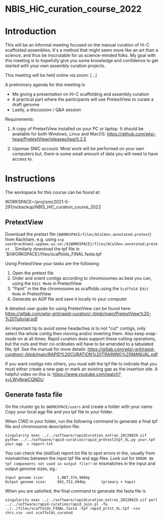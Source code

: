 # NBIS_HiC_curation_course_2022

# Introduction

This will be an informal meeting focused on the manual curation of Hi-C scaffolded assemblies. It's a method that might seem more like an art than a science, and thus be inscrutable for us science-minded folks. My goal with this meeting is to hopefully give you some knowledge and confidence to get started with your own assembly curation projects.  

This meeting will be held online via zoom:
[...]


A preliminary agenda for this meeting is 

* Me giving a presentation on Hi-C scaffolding and assembly curation
* A practical part where the participants will use PretextView to curate a draft genome
* Lastly, a discussion / Q&A session

Requirements:

1. A copy of PretextView installed on your PC or laptop. It should be available for both Windows, Linux and MacOS: https://github.com/wtsi-hpag/PretextView/releases/tag/0.2.5

2. Uppmax SNIC account. Most work will be performed on your own computers but, there is some small amount of data you will need to have access to.

# Instructions

The workspace for this course can be found at:

WORKSPACE=/proj/snic2021-5-291/nobackup/NBIS_HiC_curation_course_2022

## PretextView

Download the pretext file (`$WORKSPACE/files/bCalAnn.annotated.pretext`) from Rackham, e.g. using `scp user@rackham2.uppmax.uu.se:/${WORKSPACE}/files/bCalAnn.annotated.pretext .` 
Similarly download the tpf file in `${WORKSPACE}/files/scaffolds_FINAL.fasta.tpf

Using PretextView your tasks are the following:

1. Open the pretext file
2. Order and orient contigs according to chromosomes as best you can, using the `Edit Mode` in PretextView
3. "Paint" in the the chromosome as scaffolds using the `Scaffold Edit Mode` in PretextView
4. Generate an AGP file and save it locally to your computer

A detailed user guide for using PretextView can be found here: https://gitlab.com/wtsi-grit/rapid-curation/-/blob/main/PretextView%20-%20Tutorial.pdf

An important tip to avoid some headaches is to not "cut" contigs, only select the whole contig then moving and/or inverting them. 
Also keep snap-mode on at all times.
Rapid curation does support these cutting operations, but the cuts and their co-ordinates will have to be amended to a tabulated file, tpf.
See the manual for more details: https://gitlab.com/wtsi-grit/rapid-curation/-/blob/main/RAPID%20CURATION%20TRAINING%20MANUAL.pdf

If you want contigs into others, you must edit the tpf file to indicate that you must either create a new gap or mark an 
existing gap as the insertion site. A helpful video on this is: https://www.youtube.com/watch?v=LWy6pwCQNDU

## Generate fasta file

On the cluster go to `$WORKSPACE/users` and create a folder with your name. Copy your local agp file and you tpf file to your folder.

When CWD in your folder, run the following command to generate a final tpf file and chromosome description file:
```
singularity exec ../../software/rapidcuration_extras_20220629.sif python ../../software/rapid-curation/rapid_pretext2tpf_XL.py your.tpf your.agp  > report.txt
```

You can check the (stdOut) report.txt file to spot errors in the, usually from mismatches between the input tpf file and agp files. Look out for `ERROR $N tpf components not used in output file!!` or mismatches in the input and output genome sizes, eg.:
```
Input genome size:		1,007,374,986bp
Output genome size:		891,752,494bp		(primary + haps)
```

When you are satisfied, the final command to generate the fasta file is

```
singularity exec ../../software/rapidcuration_extras_20220629.sif perl ../../software/rapid-curation/rapid_join.pl -fa ../../files/scaffolds_FINAL.fasta -tpf rapid_prtxt_XL.tpf -csv chrs.csv -out scaffolds_curated
```

